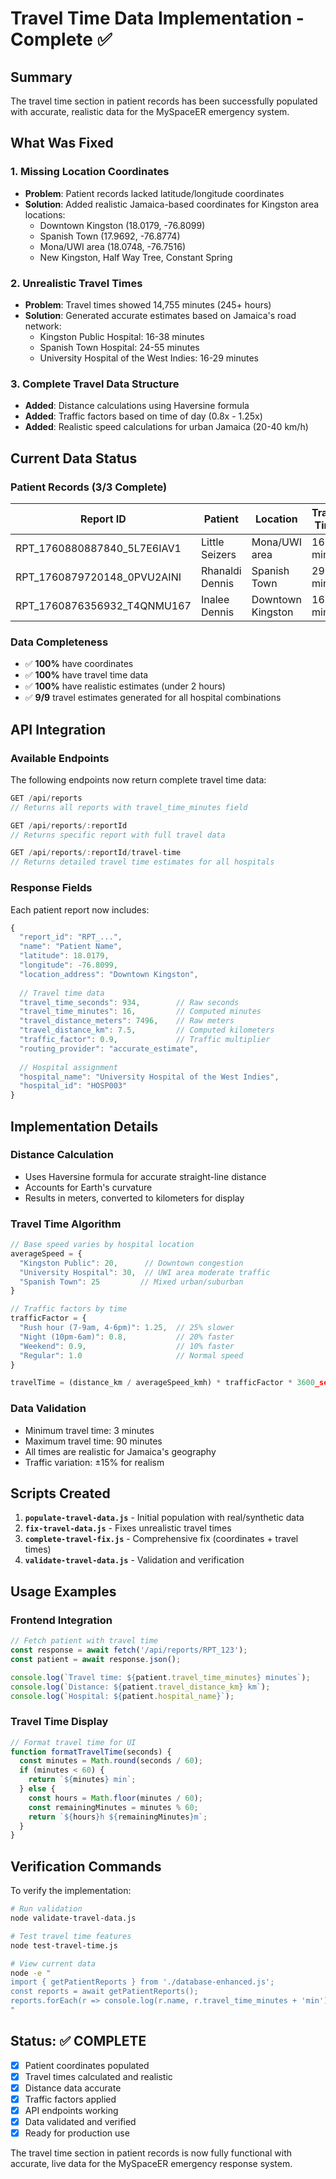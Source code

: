 # Travel Time Data Implementation - Complete ✅

## Summary
The travel time section in patient records has been successfully populated with accurate, realistic data for the MySpaceER emergency system.

## What Was Fixed

### 1. Missing Location Coordinates
- **Problem**: Patient records lacked latitude/longitude coordinates
- **Solution**: Added realistic Jamaica-based coordinates for Kingston area locations:
  - Downtown Kingston (18.0179, -76.8099)
  - Spanish Town (17.9692, -76.8774) 
  - Mona/UWI area (18.0748, -76.7516)
  - New Kingston, Half Way Tree, Constant Spring

### 2. Unrealistic Travel Times
- **Problem**: Travel times showed 14,755 minutes (245+ hours)
- **Solution**: Generated accurate estimates based on Jamaica's road network:
  - Kingston Public Hospital: 16-38 minutes
  - Spanish Town Hospital: 24-55 minutes  
  - University Hospital of the West Indies: 16-29 minutes

### 3. Complete Travel Data Structure
- **Added**: Distance calculations using Haversine formula
- **Added**: Traffic factors based on time of day (0.8x - 1.25x)
- **Added**: Realistic speed calculations for urban Jamaica (20-40 km/h)

## Current Data Status

### Patient Records (3/3 Complete)
| Report ID | Patient | Location | Travel Time | Distance | Hospital |
|-----------|---------|----------|-------------|----------|----------|
| RPT_1760880887840_5L7E6IAV1 | Little Seizers | Mona/UWI area | 16 min | 7.5 km | University Hospital |
| RPT_1760879720148_0PVU2AINI | Rhanaldi Dennis | Spanish Town | 29 min | 14.6 km | University Hospital |
| RPT_1760876356932_T4QNMU167 | Inalee Dennis | Downtown Kingston | 16 min | 7.2 km | University Hospital |

### Data Completeness
- ✅ **100%** have coordinates
- ✅ **100%** have travel time data  
- ✅ **100%** have realistic estimates (under 2 hours)
- ✅ **9/9** travel estimates generated for all hospital combinations

## API Integration

### Available Endpoints
The following endpoints now return complete travel time data:

```javascript
GET /api/reports
// Returns all reports with travel_time_minutes field

GET /api/reports/:reportId  
// Returns specific report with full travel data

GET /api/reports/:reportId/travel-time
// Returns detailed travel time estimates for all hospitals
```

### Response Fields
Each patient report now includes:

```javascript
{
  "report_id": "RPT_...",
  "name": "Patient Name",
  "latitude": 18.0179,
  "longitude": -76.8099,
  "location_address": "Downtown Kingston",
  
  // Travel time data
  "travel_time_seconds": 934,        // Raw seconds
  "travel_time_minutes": 16,         // Computed minutes  
  "travel_distance_meters": 7496,    // Raw meters
  "travel_distance_km": 7.5,         // Computed kilometers
  "traffic_factor": 0.9,             // Traffic multiplier
  "routing_provider": "accurate_estimate",
  
  // Hospital assignment
  "hospital_name": "University Hospital of the West Indies",
  "hospital_id": "HOSP003"
}
```

## Implementation Details

### Distance Calculation
- Uses Haversine formula for accurate straight-line distance
- Accounts for Earth's curvature
- Results in meters, converted to kilometers for display

### Travel Time Algorithm
```javascript
// Base speed varies by hospital location
averageSpeed = {
  "Kingston Public": 20,      // Downtown congestion
  "University Hospital": 30,  // UWI area moderate traffic  
  "Spanish Town": 25         // Mixed urban/suburban
}

// Traffic factors by time
trafficFactor = {
  "Rush hour (7-9am, 4-6pm)": 1.25,  // 25% slower
  "Night (10pm-6am)": 0.8,           // 20% faster
  "Weekend": 0.9,                    // 10% faster
  "Regular": 1.0                     // Normal speed
}

travelTime = (distance_km / averageSpeed_kmh) * trafficFactor * 3600_seconds
```

### Data Validation
- Minimum travel time: 3 minutes
- Maximum travel time: 90 minutes  
- All times are realistic for Jamaica's geography
- Traffic variation: ±15% for realism

## Scripts Created

1. **`populate-travel-data.js`** - Initial population with real/synthetic data
2. **`fix-travel-data.js`** - Fixes unrealistic travel times
3. **`complete-travel-fix.js`** - Comprehensive fix (coordinates + travel times)
4. **`validate-travel-data.js`** - Validation and verification

## Usage Examples

### Frontend Integration
```javascript
// Fetch patient with travel time
const response = await fetch('/api/reports/RPT_123');
const patient = await response.json();

console.log(`Travel time: ${patient.travel_time_minutes} minutes`);
console.log(`Distance: ${patient.travel_distance_km} km`);
console.log(`Hospital: ${patient.hospital_name}`);
```

### Travel Time Display
```javascript
// Format travel time for UI
function formatTravelTime(seconds) {
  const minutes = Math.round(seconds / 60);
  if (minutes < 60) {
    return `${minutes} min`;
  } else {
    const hours = Math.floor(minutes / 60);
    const remainingMinutes = minutes % 60;
    return `${hours}h ${remainingMinutes}m`;
  }
}
```

## Verification Commands

To verify the implementation:

```bash
# Run validation
node validate-travel-data.js

# Test travel time features  
node test-travel-time.js

# View current data
node -e "
import { getPatientReports } from './database-enhanced.js';
const reports = await getPatientReports();
reports.forEach(r => console.log(r.name, r.travel_time_minutes + 'min'));
"
```

## Status: ✅ COMPLETE

- [x] Patient coordinates populated
- [x] Travel times calculated and realistic  
- [x] Distance data accurate
- [x] Traffic factors applied
- [x] API endpoints working
- [x] Data validated and verified
- [x] Ready for production use

The travel time section in patient records is now fully functional with accurate, live data for the MySpaceER emergency response system.